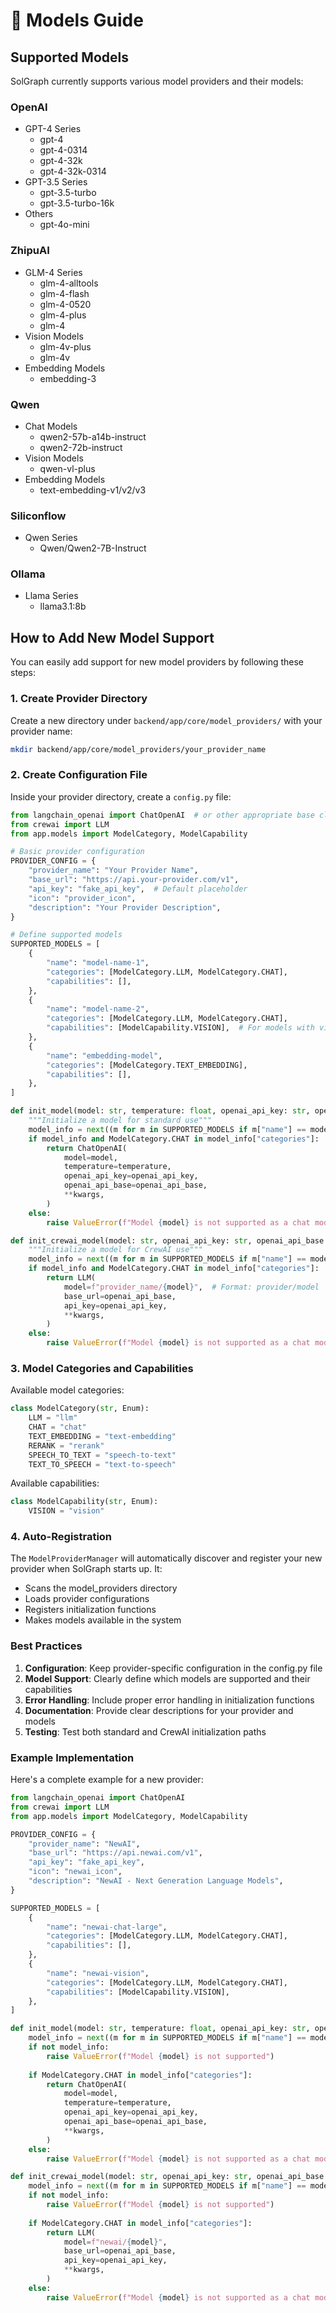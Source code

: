# 🤖 Models Guide

## Supported Models

SolGraph currently supports various model providers and their models:

### OpenAI
- GPT-4 Series
  - gpt-4
  - gpt-4-0314
  - gpt-4-32k
  - gpt-4-32k-0314
- GPT-3.5 Series
  - gpt-3.5-turbo
  - gpt-3.5-turbo-16k
- Others
  - gpt-4o-mini

### ZhipuAI
- GLM-4 Series
  - glm-4-alltools
  - glm-4-flash
  - glm-4-0520
  - glm-4-plus
  - glm-4
- Vision Models
  - glm-4v-plus
  - glm-4v
- Embedding Models
  - embedding-3

### Qwen
- Chat Models
  - qwen2-57b-a14b-instruct
  - qwen2-72b-instruct
- Vision Models
  - qwen-vl-plus
- Embedding Models
  - text-embedding-v1/v2/v3

### Siliconflow
- Qwen Series
  - Qwen/Qwen2-7B-Instruct

### Ollama
- Llama Series
  - llama3.1:8b

## How to Add New Model Support

You can easily add support for new model providers by following these steps:

### 1. Create Provider Directory

Create a new directory under `backend/app/core/model_providers/` with your provider name:

```bash
mkdir backend/app/core/model_providers/your_provider_name
```

### 2. Create Configuration File

Inside your provider directory, create a `config.py` file:

```python
from langchain_openai import ChatOpenAI  # or other appropriate base class
from crewai import LLM
from app.models import ModelCategory, ModelCapability

# Basic provider configuration
PROVIDER_CONFIG = {
    "provider_name": "Your Provider Name",
    "base_url": "https://api.your-provider.com/v1",
    "api_key": "fake_api_key",  # Default placeholder
    "icon": "provider_icon",
    "description": "Your Provider Description",
}

# Define supported models
SUPPORTED_MODELS = [
    {
        "name": "model-name-1",
        "categories": [ModelCategory.LLM, ModelCategory.CHAT],
        "capabilities": [],
    },
    {
        "name": "model-name-2",
        "categories": [ModelCategory.LLM, ModelCategory.CHAT],
        "capabilities": [ModelCapability.VISION],  # For models with vision capabilities
    },
    {
        "name": "embedding-model",
        "categories": [ModelCategory.TEXT_EMBEDDING],
        "capabilities": [],
    },
]

def init_model(model: str, temperature: float, openai_api_key: str, openai_api_base: str, **kwargs):
    """Initialize a model for standard use"""
    model_info = next((m for m in SUPPORTED_MODELS if m["name"] == model), None)
    if model_info and ModelCategory.CHAT in model_info["categories"]:
        return ChatOpenAI(
            model=model,
            temperature=temperature,
            openai_api_key=openai_api_key,
            openai_api_base=openai_api_base,
            **kwargs,
        )
    else:
        raise ValueError(f"Model {model} is not supported as a chat model.")

def init_crewai_model(model: str, openai_api_key: str, openai_api_base: str, **kwargs):
    """Initialize a model for CrewAI use"""
    model_info = next((m for m in SUPPORTED_MODELS if m["name"] == model), None)
    if model_info and ModelCategory.CHAT in model_info["categories"]:
        return LLM(
            model=f"provider_name/{model}",  # Format: provider/model
            base_url=openai_api_base,
            api_key=openai_api_key,
            **kwargs,
        )
    else:
        raise ValueError(f"Model {model} is not supported as a chat model.")
```

### 3. Model Categories and Capabilities

Available model categories:
```python
class ModelCategory(str, Enum):
    LLM = "llm"
    CHAT = "chat"
    TEXT_EMBEDDING = "text-embedding"
    RERANK = "rerank"
    SPEECH_TO_TEXT = "speech-to-text"
    TEXT_TO_SPEECH = "text-to-speech"
```

Available capabilities:
```python
class ModelCapability(str, Enum):
    VISION = "vision"
```

### 4. Auto-Registration

The `ModelProviderManager` will automatically discover and register your new provider when SolGraph starts up. It:
- Scans the model_providers directory
- Loads provider configurations
- Registers initialization functions
- Makes models available in the system

### Best Practices

1. **Configuration**: Keep provider-specific configuration in the config.py file
2. **Model Support**: Clearly define which models are supported and their capabilities
3. **Error Handling**: Include proper error handling in initialization functions
4. **Documentation**: Provide clear descriptions for your provider and models
5. **Testing**: Test both standard and CrewAI initialization paths

### Example Implementation

Here's a complete example for a new provider:

```python
from langchain_openai import ChatOpenAI
from crewai import LLM
from app.models import ModelCategory, ModelCapability

PROVIDER_CONFIG = {
    "provider_name": "NewAI",
    "base_url": "https://api.newai.com/v1",
    "api_key": "fake_api_key",
    "icon": "newai_icon",
    "description": "NewAI - Next Generation Language Models",
}

SUPPORTED_MODELS = [
    {
        "name": "newai-chat-large",
        "categories": [ModelCategory.LLM, ModelCategory.CHAT],
        "capabilities": [],
    },
    {
        "name": "newai-vision",
        "categories": [ModelCategory.LLM, ModelCategory.CHAT],
        "capabilities": [ModelCapability.VISION],
    },
]

def init_model(model: str, temperature: float, openai_api_key: str, openai_api_base: str, **kwargs):
    model_info = next((m for m in SUPPORTED_MODELS if m["name"] == model), None)
    if not model_info:
        raise ValueError(f"Model {model} is not supported")
        
    if ModelCategory.CHAT in model_info["categories"]:
        return ChatOpenAI(
            model=model,
            temperature=temperature,
            openai_api_key=openai_api_key,
            openai_api_base=openai_api_base,
            **kwargs,
        )
    else:
        raise ValueError(f"Model {model} is not supported as a chat model")

def init_crewai_model(model: str, openai_api_key: str, openai_api_base: str, **kwargs):
    model_info = next((m for m in SUPPORTED_MODELS if m["name"] == model), None)
    if not model_info:
        raise ValueError(f"Model {model} is not supported")
        
    if ModelCategory.CHAT in model_info["categories"]:
        return LLM(
            model=f"newai/{model}",
            base_url=openai_api_base,
            api_key=openai_api_key,
            **kwargs,
        )
    else:
        raise ValueError(f"Model {model} is not supported as a chat model")
``` 